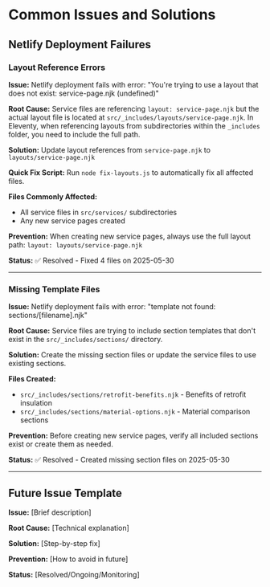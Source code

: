 # Common Issues and Solutions

## Netlify Deployment Failures

### Layout Reference Errors

**Issue:** Netlify deployment fails with error: "You're trying to use a layout that does not exist: service-page.njk (undefined)"

**Root Cause:** Service files are referencing `layout: service-page.njk` but the actual layout file is located at `src/_includes/layouts/service-page.njk`. In Eleventy, when referencing layouts from subdirectories within the `_includes` folder, you need to include the full path.

**Solution:** Update layout references from `service-page.njk` to `layouts/service-page.njk`

**Quick Fix Script:** Run `node fix-layouts.js` to automatically fix all affected files.

**Files Commonly Affected:**
- All service files in `src/services/` subdirectories
- Any new service pages created

**Prevention:** When creating new service pages, always use the full layout path: `layout: layouts/service-page.njk`

**Status:** ✅ Resolved - Fixed 4 files on 2025-05-30

---

### Missing Template Files

**Issue:** Netlify deployment fails with error: "template not found: sections/[filename].njk"

**Root Cause:** Service files are trying to include section templates that don't exist in the `src/_includes/sections/` directory.

**Solution:** Create the missing section files or update the service files to use existing sections.

**Files Created:**
- `src/_includes/sections/retrofit-benefits.njk` - Benefits of retrofit insulation
- `src/_includes/sections/material-options.njk` - Material comparison sections

**Prevention:** Before creating new service pages, verify all included sections exist or create them as needed.

**Status:** ✅ Resolved - Created missing section files on 2025-05-30

---

## Future Issue Template

**Issue:** [Brief description]

**Root Cause:** [Technical explanation]

**Solution:** [Step-by-step fix]

**Prevention:** [How to avoid in future]

**Status:** [Resolved/Ongoing/Monitoring]
